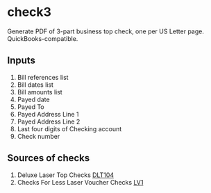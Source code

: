 # check3
Generate PDF of 3-part business top check, one per US Letter page. QuickBooks-compatible.

## Inputs

1.  Bill references list
2.  Bill dates list
3.  Bill amounts list
4.  Payed date
5.  Payed To
6.  Payed Address Line 1
7.  Payed Address Line 2
8.  Last four digits of Checking account
9.  Check number

## Sources of checks

1. Deluxe Laser Top Checks [DLT104](https://www.deluxe.com/shopdeluxe/pd/laser-top-checks-lined/_/A-DLT104)
2. Checks For Less Laser Voucher Checks [LV1](https://www.checksforless.com/catalog/Checks/Default.aspx?Name=LV1&Type=imprint&cp=QB)